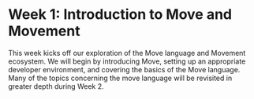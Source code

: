 # Week 1: Introduction to Move and Movement
This week kicks off our exploration of the Move language and Movement ecosystem. We will begin by introducing Move, setting up an appropriate developer environment, and covering the basics of the Move language. Many of the topics concerning the move language will be revisited in greater depth during Week 2. 